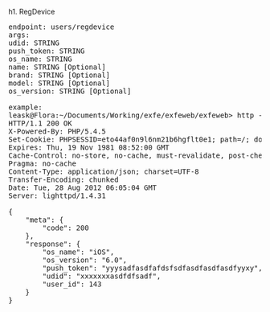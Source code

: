 h1. RegDevice

<pre>
endpoint: users/regdevice
args:
udid: STRING
push_token: STRING
os_name: STRING
name: STRING [Optional]
brand: STRING [Optional]
model: STRING [Optional]
os_version: STRING [Optional]

example:
leask@Flora:~/Documents/Working/exfe/exfeweb/exfeweb> http -f post api.local.exfe.com/v2/users/143/regdevice?token=b64f49553d5c441652e95697a2c5949e udid='xxxxxxxasdfdfsadf' push_token='yyysadfasdfafdsfsdfasdfasdfasdfyyxy' os_name='iOS' os_version='6.0' brand='Apple' model='iPhone 4' name="Leask's iPhone"
HTTP/1.1 200 OK
X-Powered-By: PHP/5.4.5
Set-Cookie: PHPSESSID=eto44af0n9l6nm21b6hgflt0e1; path=/; domain=.exfe.com
Expires: Thu, 19 Nov 1981 08:52:00 GMT
Cache-Control: no-store, no-cache, must-revalidate, post-check=0, pre-check=0
Pragma: no-cache
Content-Type: application/json; charset=UTF-8
Transfer-Encoding: chunked
Date: Tue, 28 Aug 2012 06:05:04 GMT
Server: lighttpd/1.4.31

{
    "meta": {
        "code": 200
    }, 
    "response": {
        "os_name": "iOS", 
        "os_version": "6.0", 
        "push_token": "yyysadfasdfafdsfsdfasdfasdfasdfyyxy", 
        "udid": "xxxxxxxasdfdfsadf", 
        "user_id": 143
    }
}

</pre>